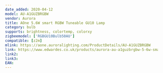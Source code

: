 ```yaml
---
date_added: 2020-04-12
model: AU-A1GUZBRGBW
vendor: Aurora
title: AOne 5.6W smart RGBW Tuneable GU10 Lamp
category: bulb
supports: brightness, colortemp, colorxy
zigbeemodel: ['RGBGU10Bulb50AU']
compatible: [z2m]
mlink: https://aone.auroralighting.com/ProductDetails/AU-A1GUZBRGBW
link: https://www.edwardes.co.uk/products/aurora-au-a1guzbrgbw-5-6w-smart-rgbw-tuneable-gu10
link2: 
link3: 
EAN: 
---
```

